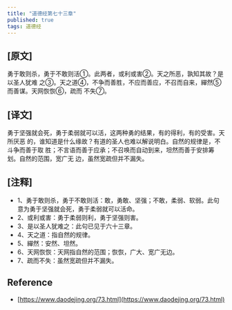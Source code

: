 ```yaml
---
title: "道德经第七十三章"
published: true
tags: 道德经
---
```


## [原文]

勇于敢则杀，勇于不敢则活①。此两者，或利或害②。天之所恶，孰知其故？是以圣人犹难
之③。天之道④，不争而善胜，不应而善应，不召而自来，繟然⑤而善谋。天网恢恢⑥，疏而
不失⑦。

## [译文]

勇于坚强就会死，勇于柔弱就可以活，这两种勇的结果，有的得利，有的受害。天所厌恶
的，谁知道是什么缘故？有道的圣人也难以解说明白。自然的规律是，不斗争而善于取
胜；不言语而善于应承；不召唤而自动到来，坦然而善于安排筹划。自然的范围，宽广无
边，虽然宽疏但并不漏失。

## [注释]

- 1、勇于敢则杀，勇于不敢则活：敢，勇敢、坚强；不敢，柔弱、软弱。此句意为勇于坚强就会死，勇于柔弱就可以活命。
- 2、或利或害：勇于柔弱则利，勇于坚强则害。
- 3、是以圣人犹难之：此句已见于六十三章。
- 4、天之道：指自然的规律。
- 5、繟然：安然、坦然。
- 6、天网恢恢：天网指自然的范围；恢恢，广大、宽广无边。
- 7、疏而不失：虽然宽疏但并不漏失。

## Reference

- [https://www.daodejing.org/73.html](https://www.daodejing.org/73.html)